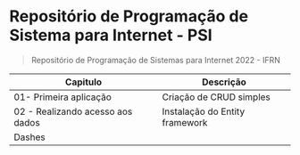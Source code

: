 # Repositório de **Programação de Sistema para Internet - PSI**
> Repositório de Programação de Sistemas para Internet 2022 - IFRN


| Capitulo                       |         Descrição                 |
|--------------------------------|-----------------------------------|
|01- Primeira aplicação          |    Criação de CRUD simples        |
|02 - Realizando acesso aos dados|    Instalação do Entity framework |
|Dashes                          |                                   |
